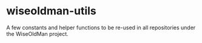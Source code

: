 # wiseoldman-utils

A few constants and helper functions to be re-used in all repositories under the WiseOldMan project.

